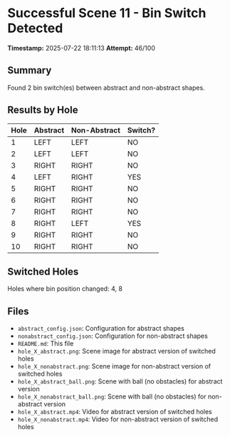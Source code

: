 # Successful Scene 11 - Bin Switch Detected

**Timestamp:** 2025-07-22 18:11:13
**Attempt:** 46/100

## Summary

Found 2 bin switch(es) between abstract and non-abstract shapes.

## Results by Hole

| Hole | Abstract | Non-Abstract | Switch? |
|------|----------|--------------|---------|
| 1 | LEFT | LEFT | NO |
| 2 | LEFT | LEFT | NO |
| 3 | RIGHT | RIGHT | NO |
| 4 | LEFT | RIGHT | YES |
| 5 | RIGHT | RIGHT | NO |
| 6 | RIGHT | RIGHT | NO |
| 7 | RIGHT | RIGHT | NO |
| 8 | RIGHT | LEFT | YES |
| 9 | RIGHT | RIGHT | NO |
| 10 | RIGHT | RIGHT | NO |

## Switched Holes
Holes where bin position changed: 4, 8

## Files
- `abstract_config.json`: Configuration for abstract shapes
- `nonabstract_config.json`: Configuration for non-abstract shapes
- `README.md`: This file
- `hole_X_abstract.png`: Scene image for abstract version of switched holes
- `hole_X_nonabstract.png`: Scene image for non-abstract version of switched holes
- `hole_X_abstract_ball.png`: Scene with ball (no obstacles) for abstract version
- `hole_X_nonabstract_ball.png`: Scene with ball (no obstacles) for non-abstract version
- `hole_X_abstract.mp4`: Video for abstract version of switched holes
- `hole_X_nonabstract.mp4`: Video for non-abstract version of switched holes
